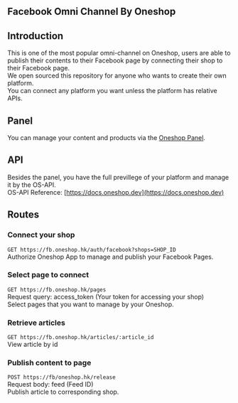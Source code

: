 Facebook Omni Channel By Oneshop
---------------
## Introduction

This is one of the most popular omni-channel on Oneshop, users are able to publish their contents to their Facebook page by connecting their shop to their Facebook page.  
We open sourced this repository for anyone who wants to create their own platform.  
You can connect any platform you want unless the platform has relative APIs.  

## Panel
You can manage your content and products via the [Oneshop Panel](htps://panel.oneshop.cloud).

## API
Besides the panel, you have the full previllege of your platform and manage it by the OS-API.  
OS-API Reference: [https://docs.oneshop.dev](https://docs.oneshop.dev)

## Routes
### Connect your shop
`GET https://fb.oneshop.hk/auth/facebook?shops=SHOP_ID`  
Authorize Oneshop App to manage and publish your Facebook Pages.

### Select page to connect
`GET https://fb.oneshop.hk/pages`  
Request query: access_token (Your token for accessing your shop)  
Select pages that you want to manage by your Oneshop.

### Retrieve articles
`GET https://fb.oneshop.hk/articles/:article_id`  
View article by id

### Publish content to page
`POST https://fb/oneshop.hk/release`  
Request body: feed (Feed ID)  
Publish article to corresponding shop.